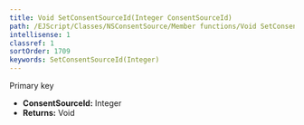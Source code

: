 ```yaml
---
title: Void SetConsentSourceId(Integer ConsentSourceId)
path: /EJScript/Classes/NSConsentSource/Member functions/Void SetConsentSourceId(Integer p_0)
intellisense: 1
classref: 1
sortOrder: 1709
keywords: SetConsentSourceId(Integer)
---
```



Primary key



* **ConsentSourceId:** Integer
* **Returns:** Void


